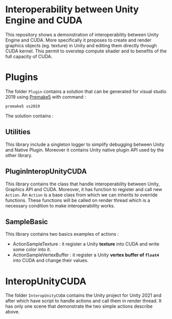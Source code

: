 # Interoperability between Unity Engine and CUDA

This repository shows a demonstration of interoperability between Unity Engine and CUDA. More specifically it proposes to create and render graphics objects (eg. texture) in Unity and editing them directly through CUDA kernel. This permit to overstep compute shader and to benefits of the full capacity of CUDA.


# Plugins

The folder `Plugin` contains a solution that can be generated for visual studio 2019 using [Premake5](https://premake.github.io/download/) with command :

```
premake5 vs2019
```

The solution contains :

## Utilities

This library include a singleton logger to simplify debugging between Unity and Native Plugin. Moreover it contains Unity native plugin API used by the other library.

## PluginInteropUnityCUDA

This library contains the class that handle interoperability between Unity, Graphics API and CUDA. Moreover, it has function to register and call new `Action`. An `Action` is a base class from which we can inherits to override functions. These functions will be called on render thread which is a necessary condition to make interoperability works.

## SampleBasic

This library contains two basics examples of actions :
- ActionSampleTexture : it register a Unity __texture__ into CUDA and write some color into it.
- ActionSampleVertexBuffer : it register a Unity __vertex buffer of `float4`__ into CUDA and change their values. 

# InteropUnityCUDA

The folder `InteropUnityCUDA` contains the Unity project for Unity 2021 and after which have script to handle actions and call them in render thread. It has only one scene that demonstrate the two simple actions describe above. 




